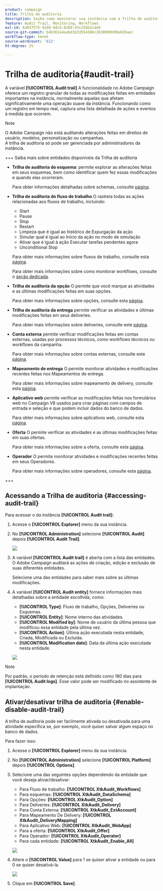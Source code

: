 ```yaml
---
product: campaign
title: Trilha de auditoria
description: Saiba como monitorar sua instância com a Trilha de auditoria do Campaign
feature: Audit Trail, Monitoring, Workflows
exl-id: 6a937575-42d4-4dc5-8168-43c25bb2cde6
source-git-commit: b4b361a4aabd1b33554166c2638989b99a02baec
workflow-type: tm+mt
source-wordcount: '612'
ht-degree: 2%

---
```


# Trilha de auditoria{#audit-trail}

A variável **[!UICONTROL Audit trail]** A funcionalidade no Adobe Campaign oferece um registro granular de todas as modificações feitas em entidades importantes na instância, normalmente aquelas que afetam significativamente uma operação suave da instância. Funcionando como um registro em tempo real, captura uma lista detalhada de ações e eventos à medida que ocorrem.

>[!NOTE]
>
>O Adobe Campaign não está auditando alterações feitas em direitos de usuário, modelos, personalização ou campanhas.\
>A trilha de auditoria só pode ser gerenciada por administradores da instância.

+++ Saiba mais sobre entidades disponíveis da Trilha de auditoria

* **Trilha de auditoria do esquema**: permite explorar as alterações feitas em seus esquemas, bem como identificar quem fez essas modificações e quando elas ocorreram.

  Para obter informações detalhadas sobre schemas, consulte [página](../dev/schemas.md).

* **Trilha de auditoria do fluxo de trabalho** O rastreia todas as ações relacionadas aos fluxos de trabalho, incluindo:

   * Start
   * Pause
   * Stop
   * Restart
   * Limpeza que é igual ao histórico de Expurgação da ação
   * Simular qual é igual ao Início da ação no modo de simulação
   * Ativar que é igual à ação Executar tarefas pendentes agora
   * Unconditional Stop

  Para obter mais informações sobre fluxos de trabalho, consulte esta [página](../../automation/workflow/about-workflows.md).

  Para obter mais informações sobre como monitorar workflows, consulte o [seção dedicada](../../automation/workflow/monitor-workflow-execution.md).

* **Trilha de auditoria da opção** O permite que você marque as atividades e as últimas modificações feitas em suas opções.

  Para obter mais informações sobre opções, consulte esta [página](https://experienceleague.adobe.com/en/docs/campaign-classic/using/installing-campaign-classic/appendices/configuring-campaign-options).

* **Trilha de auditoria da entrega** permite verificar as atividades e últimas modificações feitas em seus deliveries.

  Para obter mais informações sobre deliveries, consulte este [página](../start/create-message.md).

* **Conta externa** permite verificar modificações feitas em contas externas, usadas por processos técnicos, como workflows técnicos ou workflows da campanha.

  Para obter mais informações sobre contas externas, consulte este [página](../config/external-accounts.md).

* **Mapeamento de entrega** O permite monitorar atividades e modificações recentes feitas nos Mapeamentos de entrega.

  Para obter mais informações sobre mapeamento de delivery, consulte esta [página](../audiences/target-mappings.md).

* **Aplicativo web** permite verificar as modificações feitas nos formulários web no Campaign V8 usados para criar páginas com campos de entrada e seleção e que podem incluir dados do banco de dados.

  Para obter mais informações sobre aplicativos web, consulte esta [página](../dev/webapps.md).

* **Oferta** O permite verificar as atividades e as últimas modificações feitas em suas ofertas.

  Para obter mais informações sobre a oferta, consulte esta [página](../interaction/interaction.md).

* **Operador** O permite monitorar atividades e modificações recentes feitas em seus Operadores.

  Para obter mais informações sobre operadores, consulte esta [página](../interaction/interaction-operators.md).

+++

## Acessando a Trilha de auditoria {#accessing-audit-trail}

Para acessar o da instância **[!UICONTROL Audit trail]**:

1. Acesse o **[!UICONTROL Explorer]** menu da sua instância.

1. No **[!UICONTROL Administration]** selecione **[!UICONTROL Audit]** depois **[!UICONTROL Audit Trail]**.

   ![](assets/audit-trail-1.png)

1. A variável **[!UICONTROL Audit trail]** é aberta com a lista das entidades. O Adobe Campaign auditará as ações de criação, edição e exclusão de suas diferentes entidades.

   Selecione uma das entidades para saber mais sobre as últimas modificações.

1. A variável **[!UICONTROL Audit entity]** fornece informações mais detalhadas sobre a entidade escolhida, como:

   * **[!UICONTROL Type]**: Fluxo de trabalho, Opções, Deliveries ou Esquemas.
   * **[!UICONTROL Entity]**: Nome interno das atividades.
   * **[!UICONTROL Modified by]**: Nome de usuário da última pessoa que modificou essa entidade pela última vez.
   * **[!UICONTROL Action]**: Última ação executada nesta entidade, Criada, Modificada ou Excluída.
   * **[!UICONTROL Modification date]**: Data da última ação executada nesta entidade.

   ![](assets/audit-trail-2.png)

>[!NOTE]
>
>Por padrão, o período de retenção está definido como 180 dias para **[!UICONTROL Audit logs]**. Esse valor pode ser modificado no assistente de implantação.

## Ativar/desativar trilha de auditoria {#enable-disable-audit-trail}

A trilha de auditoria pode ser facilmente ativada ou desativada para uma atividade específica se, por exemplo, você quiser salvar algum espaço no banco de dados.

Para fazer isso:

1. Acesse o **[!UICONTROL Explorer]** menu da sua instância.

1. No **[!UICONTROL Administration]** selecione **[!UICONTROL Platform]** depois **[!UICONTROL Options]**.

1. Selecione uma das seguintes opções dependendo da entidade que você deseja ativar/desativar:

   * Para Fluxo de trabalho: **[!UICONTROL XtkAudit_Workflows]**
   * Para esquemas: **[!UICONTROL XtkAudit_DataSchema]**
   * Para Opções: **[!UICONTROL XtkAudit_Option]**
   * Para Deliveries: **[!UICONTROL XtkAudit_Delivery]**
   * Para Conta Externa: **[!UICONTROL XtkAudit_ExtAccount]**
   * Para Mapeamento De Delivery: **[!UICONTROL XtkAudit_DeliveryMapping]**
   * Para Aplicativo Web: **[!UICONTROL XtkAudit_WebApp]**
   * Para a oferta: **[!UICONTROL XtkAudit_Offer]**
   * Para Operador: **[!UICONTROL XtkAudit_Operator]**
   * Para cada entidade: **[!UICONTROL XtkAudit_Enable_All]**

   ![](assets/audit-trail-3.png)

1. Altere o **[!UICONTROL Value]** para 1 se quiser ativar a entidade ou para 0 se quiser desativá-la.

   ![](assets/audit-trail-4.png)

1. Clique em **[!UICONTROL Save]**.
